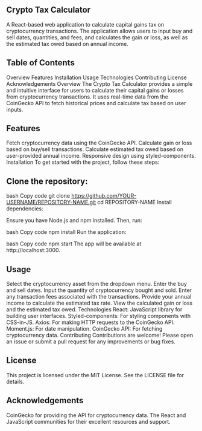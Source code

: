 ## Crypto Tax Calculator

A React-based web application to calculate capital gains tax on cryptocurrency transactions. The application allows users to input buy and sell dates, quantities, and fees, and calculates the gain or loss, as well as the estimated tax owed based on annual income.

## Table of Contents
Overview
Features
Installation
Usage
Technologies
Contributing
License
Acknowledgements
Overview
The Crypto Tax Calculator provides a simple and intuitive interface for users to calculate their capital gains or losses from cryptocurrency transactions. It uses real-time data from the CoinGecko API to fetch historical prices and calculate tax based on user inputs.

## Features
Fetch cryptocurrency data using the CoinGecko API.
Calculate gain or loss based on buy/sell transactions.
Calculate estimated tax owed based on user-provided annual income.
Responsive design using styled-components.
Installation
To get started with the project, follow these steps:

## Clone the repository:

bash
Copy code
git clone https://github.com/YOUR-USERNAME/REPOSITORY-NAME.git
cd REPOSITORY-NAME
Install dependencies:

Ensure you have Node.js and npm installed. Then, run:

bash
Copy code
npm install
Run the application:

bash
Copy code
npm start
The app will be available at http://localhost:3000.

## Usage
Select the cryptocurrency asset from the dropdown menu.
Enter the buy and sell dates.
Input the quantity of cryptocurrency bought and sold.
Enter any transaction fees associated with the transactions.
Provide your annual income to calculate the estimated tax rate.
View the calculated gain or loss and the estimated tax owed.
Technologies
React: JavaScript library for building user interfaces.
Styled-components: For styling components with CSS-in-JS.
Axios: For making HTTP requests to the CoinGecko API.
Moment.js: For date manipulation.
CoinGecko API: For fetching cryptocurrency data.
Contributing
Contributions are welcome! Please open an issue or submit a pull request for any improvements or bug fixes.

## License
This project is licensed under the MIT License. See the LICENSE file for details.

## Acknowledgements
CoinGecko for providing the API for cryptocurrency data.
The React and JavaScript communities for their excellent resources and support.

